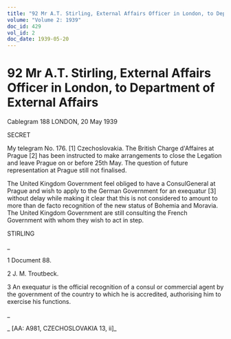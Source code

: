```yaml
---
title: "92 Mr A.T. Stirling, External Affairs Officer in London, to Department of External Affairs"
volume: "Volume 2: 1939"
doc_id: 429
vol_id: 2
doc_date: 1939-05-20
---
```


# 92 Mr A.T. Stirling, External Affairs Officer in London, to Department of External Affairs

Cablegram 188 LONDON, 20 May 1939

SECRET

My telegram No. 176. [1] Czechoslovakia. The British Charge d'Affaires at Prague [2] has been instructed to make arrangements to close the Legation and leave Prague on or before 25th May. The question of future representation at Prague still not finalised.

The United Kingdom Government feel obliged to have a ConsulGeneral at Prague and wish to apply to the German Government for an exequatur [3] without delay while making it clear that this is not considered to amount to more than de facto recognition of the new status of Bohemia and Moravia. The United Kingdom Government are still consulting the French Government with whom they wish to act in step.

STIRLING

_

1 Document 88.

2 J. M. Troutbeck.

3 An exequatur is the official recognition of a consul or commercial agent by the government of the country to which he is accredited, authorising him to exercise his functions.

_

_ [AA: A981, CZECHOSLOVAKIA 13, ii]_
